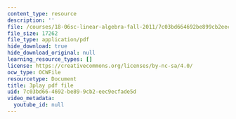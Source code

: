 ```yaml
---
content_type: resource
description: ''
file: /courses/18-06sc-linear-algebra-fall-2011/7c03bd664692be899cb2eec9ecfade5d_KUuxdk_V7To.pdf
file_size: 17262
file_type: application/pdf
hide_download: true
hide_download_original: null
learning_resource_types: []
license: https://creativecommons.org/licenses/by-nc-sa/4.0/
ocw_type: OCWFile
resourcetype: Document
title: 3play pdf file
uid: 7c03bd66-4692-be89-9cb2-eec9ecfade5d
video_metadata:
  youtube_id: null
---
```

